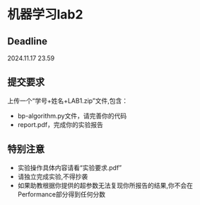 # 机器学习lab2
## **Deadline**
2024.11.17 23.59

## 提交要求
上传一个“学号+姓名+LAB1.zip”文件,包含：

- bp-algorithm.py文件，请完善你的代码
- report.pdf，完成你的实验报告

## 特别注意
- 实验操作具体内容请看“实验要求.pdf”
- 请独立完成实验,不得抄袭
- 如果助教根据你提供的超参数无法复现你所报告的结果,你不会在Performance部分得到任何分数

